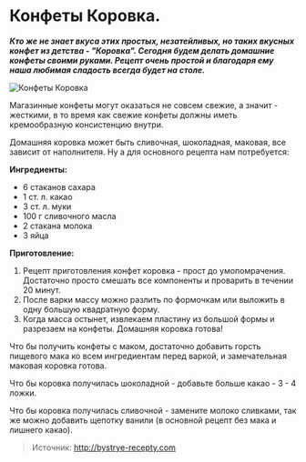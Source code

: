# Конфеты Коровка.
_**Кто же не знает вкуса этих простых, незатейливых, но таких вкусных конфет из детства - "Коровка". Сегодня будем делать домашние конфеты своими руками. Рецепт очень простой и благодаря ему наша любимая сладость всегда будет на столе.**_

![Конфеты Коровка](/images/Kulinar/Desert/corovka.jpg 'Конфеты Коровка')

Магазинные конфеты могут оказаться не совсем свежие, а значит - жесткими, в то время как свежие конфеты должны иметь кремообразную консистенцию внутри.

Домашняя коровка может быть сливочная, шоколадная, маковая, все зависит от наполнителя. Ну а для основного рецепта нам потребуется:

**Ингредиенты:**

- 6 стаканов сахара
- 1 ст. л. какао
- 3 ст. л. муки
- 100 г сливочного масла
- 2 стакана молока
- 3 яйца

**Приготовление:**

1. Рецепт приготовления конфет коровка - прост до умопомрачения. Достаточно просто смешать все компоненты и проварить в течении 20 минут.
2. После варки массу можно разлить по формочкам или выложить в одну большую квадратную форму.
3. Когда масса остынет, извлекаем пластину из большой формы и разрезаем на конфеты. Домашняя коровка готова!

Что бы получить конфеты с маком, достаточно добавить горсть пищевого мака ко всем ингредиентам перед варкой, и замечательная маковая коровка готова.

Что бы коровка получилась шоколадной - добавьте больше какао - 3 - 4 ложки.

Что бы коровка получилась сливочной - замените молоко сливками, так же можно добавить щепотку ванили (в основной рецепт без мака и лишнего какао).

> Источник: http://bystrye-recepty.com
